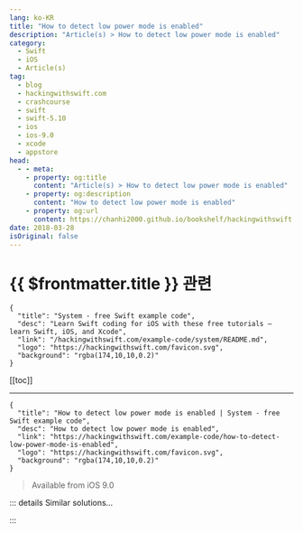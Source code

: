 ```yaml
---
lang: ko-KR
title: "How to detect low power mode is enabled"
description: "Article(s) > How to detect low power mode is enabled"
category:
  - Swift
  - iOS
  - Article(s)
tag: 
  - blog
  - hackingwithswift.com
  - crashcourse
  - swift
  - swift-5.10
  - ios
  - ios-9.0
  - xcode
  - appstore
head:
  - - meta:
    - property: og:title
      content: "Article(s) > How to detect low power mode is enabled"
    - property: og:description
      content: "How to detect low power mode is enabled"
    - property: og:url
      content: https://chanhi2000.github.io/bookshelf/hackingwithswift.com/example-code/how-to-detect-low-power-mode-is-enabled.html
date: 2018-03-28
isOriginal: false
---
```


# {{ $frontmatter.title }} 관련

```component VPCard
{
  "title": "System - free Swift example code",
  "desc": "Learn Swift coding for iOS with these free tutorials – learn Swift, iOS, and Xcode",
  "link": "/hackingwithswift.com/example-code/system/README.md",
  "logo": "https://hackingwithswift.com/favicon.svg",
  "background": "rgba(174,10,10,0.2)"
}
```

[[toc]]

---

```component VPCard
{
  "title": "How to detect low power mode is enabled | System - free Swift example code",
  "desc": "How to detect low power mode is enabled",
  "link": "https://hackingwithswift.com/example-code/how-to-detect-low-power-mode-is-enabled",
  "logo": "https://hackingwithswift.com/favicon.svg",
  "background": "rgba(174,10,10,0.2)"
}
```

> Available from iOS 9.0

<!-- TODO: 작성 -->

<!-- 
When a user has enabled low-power mode you probably want to avoid doing CPU-intensive work: not only is the system less able to give you resources, but you always want to respect the user's wishes and help their battery last as long as possible.

There are two ways of checking for low-power mode: you can read a property whenever you need it, or register for a notification. First, here's an example with the property:

```swift
func doComplicatedWork() {
    guard ProcessInfo.processInfo.isLowPowerModeEnabled == false else { return }

    // continue doing complicated work here
}
```

You can also register to be notified when the lower power mode state changes, like this:

```swift
NotificationCenter.default.addObserver(self, selector: #selector(powerStateChanged), name: Notification.Name.NSProcessInfoPowerStateDidChange, object: nil)
```

When that method is triggered, you can check the new value of `isLowPowerModeEnabled` to see what state the device is in:

```swift
@objc func powerStateChanged(_ notification: Notification) {
    let lowerPowerEnabled = ProcessInfo.processInfo.isLowPowerModeEnabled
    // take appropriate action
}
```

-->

::: details Similar solutions…

<!--
/example-code/networking/how-to-support-low-data-mode-networking-using-allowsconstrainednetworkaccess">How to support low data mode networking using allowsConstrainedNetworkAccess 
/example-code/uikit/how-to-let-users-tap-on-a-uitableviewcell-while-editing-is-enabled">How to let users tap on a UITableViewCell while editing is enabled 
/example-code/uikit/how-to-check-whether-users-have-enabled-the-reduced-motion-setting">How to check whether users have enabled the reduced motion setting 
/quick-start/swiftui/how-to-detect-dark-mode">How to detect dark mode 
/example-code/uikit/how-to-detect-dark-mode-in-ios">How to detect dark mode in iOS</a>
-->

:::

